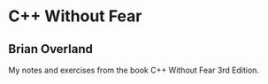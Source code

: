 # C++ Without Fear
## Brian Overland

My notes and exercises from the book C++ Without Fear 3rd Edition.
